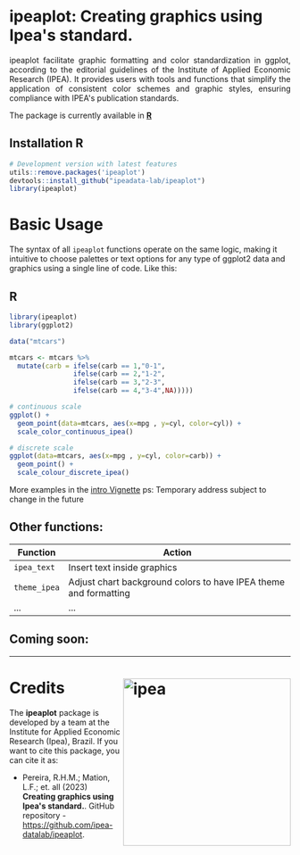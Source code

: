 # ipeaplot: Creating graphics using Ipea's standard.

<p align="justify">ipeaplot facilitate graphic formatting and color standardization in ggplot, according to the editorial guidelines of the Institute of Applied Economic Research (IPEA). It provides users with tools and functions that simplify the application of consistent color schemes and graphic styles, ensuring compliance with IPEA's publication standards. </p> 

The package is currently available in [**R**](https://CRAN.R-project.org/package=ipeaplot) 

## Installation R

```R
# Development version with latest features
utils::remove.packages('ipeaplot')
devtools::install_github("ipeadata-lab/ipeaplot")
library(ipeaplot)
```

# Basic Usage

The syntax of all `ipeaplot` functions operate on the same logic, making it intuitive to choose palettes or text options for any type of ggplot2 data and graphics using a single line of code. Like this:

## R
```R
library(ipeaplot)
library(ggplot2)

data("mtcars")

mtcars <- mtcars %>%
  mutate(carb = ifelse(carb == 1,"0-1",
                ifelse(carb == 2,"1-2",
                ifelse(carb == 3,"2-3",
                ifelse(carb == 4,"3-4",NA)))))

# continuous scale
ggplot() +
  geom_point(data=mtcars, aes(x=mpg , y=cyl, color=cyl)) +
  scale_color_continuous_ipea()

# discrete scale
ggplot(data=mtcars, aes(x=mpg , y=cyl, color=carb)) +
  geom_point() +
  scale_colour_discrete_ipea()


```
More examples in the [intro Vignette](https://rpubs.com/Pedrojorge7/templatesIpea)
ps: Temporary address subject to change in the future

## Other functions:

| Function | Action|
|-----|-----|
| `ipea_text` | Insert text inside graphics |
|`theme_ipea`| Adjust chart background colors to have IPEA theme and formatting |
| ... | ... |

## Coming soon:

-----

# Credits <img align="right" src="https://github.com/ipeadata-lab/ipeaplot/blob/master/ipea.png?raw=true" alt="ipea" width="300">

The **ipeaplot** package is developed by a team at the Institute for Applied Economic Research (Ipea), Brazil. If you want to cite this package, you can cite it as:

* Pereira, R.H.M.; Mation, L.F.; et. all (2023) **Creating graphics using Ipea's standard.**. GitHub repository - https://github.com/ipea-datalab/ipeaplot.



